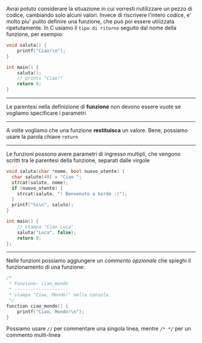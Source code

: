 Avrai potuto considerare la situazione in cui vorresti riutilizzare un pezzo di codice, cambiando solo alcuni valori.
Invece di riscrivere l'intero codice, e' molto piu' pulito definire una funzione, che può poi essere utilizzata ripetutamente.
In C usiamo il `tipo di ritorno` seguito dal nome della funzione, per esempio:
```c
void saluta() {
    printf("Ciao!\n");
}

int main() {
    saluta();
    // prints "Ciao!"
    return 0;
}
```

---

Le parentesi nella definizione di __funzione__ non devono essere vuote se vogliamo specificare i parametri

---

A volte vogliamo che una funzione __restituisca__ un valore.
Bene, possiamo usare la parola chiave `return`

---

Le funzioni possono avere parametri di ingresso multipli, che vengono scritti tra le parentesi della funzione, separati dalle virgole
```c
void saluta(char *nome, bool nuovo_utente) {
  char saluto[40] = "Ciao ";
  strcat(saluto, nome);
  if (nuovo_utente) {
    strcat(saluto, "! Benvenuto a bordo :)");
  }
  printf("%s\n", saluto);
}

int main() {
    // stampa "Ciao Luca"
    saluta("Luca", false);
    return 0;
};
```

---

Nelle funzioni possiamo aggiungere un _commento opzionale_ che spieghi il funzionamento di una funzione:
```c
/*
 * Funzione: ciao_mondo 
 * --------------------
 * stampa "Ciao, Mondo!" nella console.
 */
function ciao_mondo() {
    printf("Ciao, Mondo!\n");
}
```
Possiamo usare `//` per commentare una singola linea, mentre `/* */` per un commento multi-linea

